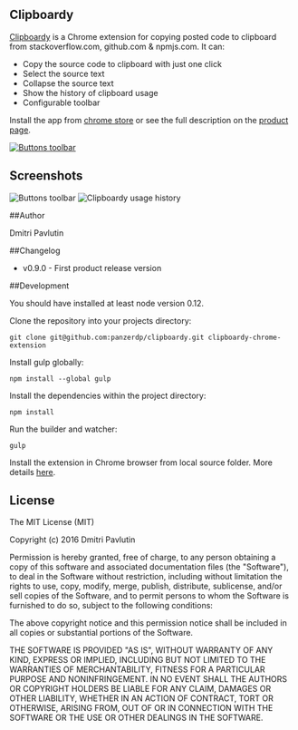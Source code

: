 ## Clipboardy

[Clipboardy][chrome-store-url] is a Chrome extension for copying posted code to clipboard from stackoverflow.com, github.com & npmjs.com. It can:

*  Copy the source code to clipboard with just one click
*  Select the source text
*  Collapse the source text
*  Show the history of clipboard usage
*  Configurable toolbar

Install the app from [chrome store][chrome-store-url] or see the full description on the [product page][product-page-url].


[![Buttons toolbar](http://rainsoft.io/content/images/2016/01/ChromeWebStore_Badge_v2_340x96.png)][chrome-store-url]


## Screenshots
![Buttons toolbar](http://rainsoft.io/content/images/2016/01/Screen-1.png)
![Clipboardy usage history](http://rainsoft.io/content/images/2016/01/Screen-Shot-2016-01-09-at-17-04-47-2.png)

##Author

Dmitri Pavlutin

##Changelog

* v0.9.0 - First product release version

##Development

You should have installed at least node version 0.12.  

Clone the repository into your projects directory:
```
git clone git@github.com:panzerdp/clipboardy.git clipboardy-chrome-extension
```

Install gulp globally:
```
npm install --global gulp
```

Install the dependencies within the project directory:
```
npm install
```

Run the builder and watcher:
```
gulp
```

Install the extension in Chrome browser from local source folder. More details [here](https://developer.chrome.com/extensions/getstarted#unpacked).


## License
The MIT License (MIT)

Copyright (c) 2016 Dmitri Pavlutin

Permission is hereby granted, free of charge, to any person obtaining a copy
of this software and associated documentation files (the "Software"), to deal
in the Software without restriction, including without limitation the rights
to use, copy, modify, merge, publish, distribute, sublicense, and/or sell
copies of the Software, and to permit persons to whom the Software is
furnished to do so, subject to the following conditions:

The above copyright notice and this permission notice shall be included in all
copies or substantial portions of the Software.

THE SOFTWARE IS PROVIDED "AS IS", WITHOUT WARRANTY OF ANY KIND, EXPRESS OR
IMPLIED, INCLUDING BUT NOT LIMITED TO THE WARRANTIES OF MERCHANTABILITY,
FITNESS FOR A PARTICULAR PURPOSE AND NONINFRINGEMENT. IN NO EVENT SHALL THE
AUTHORS OR COPYRIGHT HOLDERS BE LIABLE FOR ANY CLAIM, DAMAGES OR OTHER
LIABILITY, WHETHER IN AN ACTION OF CONTRACT, TORT OR OTHERWISE, ARISING FROM,
OUT OF OR IN CONNECTION WITH THE SOFTWARE OR THE USE OR OTHER DEALINGS IN THE
SOFTWARE.

[chrome-store-url]: https://chrome.google.com/webstore/detail/clipboardy/gkafpbdjggkmmngaamlghmigadfaalhc
[product-page-url]: http://rainsoft.io/clipboardy-chrome-extension
